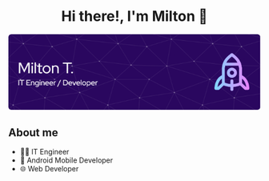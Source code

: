 <div align="center">
<h1 align="center">Hi there!, I'm Milton 👋</h1>
</div>

![Header](./github-header-image.png)

## About me
- 🧑‍💻 IT Engineer
- 📱 Android Mobile Developer
- 🌐 Web Developer
<!--
**milton-code/milton-code** is a ✨ _special_ ✨ repository because its `README.md` (this file) appears on your GitHub profile.

Here are some ideas to get you started:

- 🔭 I’m currently working on ...
- 🌱 I’m currently learning ...
- 👯 I’m looking to collaborate on ...
- 🤔 I’m looking for help with ...
- 💬 Ask me about ...
- 📫 How to reach me: ...
- 😄 Pronouns: ...
- ⚡ Fun fact: ...
-->
